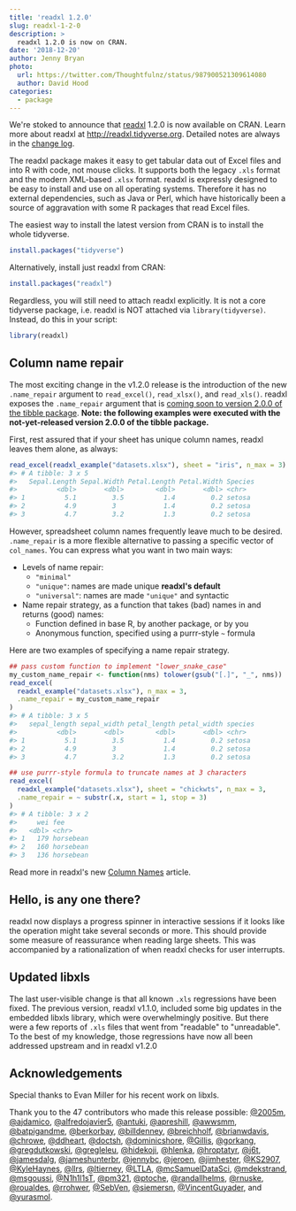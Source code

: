 ```yaml
---
title: 'readxl 1.2.0'
slug: readxl-1-2-0
description: > 
  readxl 1.2.0 is now on CRAN.
date: '2018-12-20'
author: Jenny Bryan
photo:
  url: https://twitter.com/Thoughtfulnz/status/987900521309614080
  author: David Hood
categories:
  - package
---
```




We're stoked to announce that [readxl](http://readxl.tidyverse.org) 1.2.0 is now available on CRAN. Learn more about readxl at <http://readxl.tidyverse.org>. Detailed notes are always in the [change log](https://readxl.tidyverse.org/news/index.html#readxl-1-2-0).

The readxl package makes it easy to get tabular data out of Excel files and into R with code, not mouse clicks. It supports both the legacy `.xls` format and the modern XML-based `.xlsx` format. readxl is expressly designed to be easy to install and use on all operating systems. Therefore it has no external dependencies, such as Java or Perl, which have historically been a source of aggravation with some R packages that read Excel files.

The easiest way to install the latest version from CRAN is to install the whole tidyverse.


```r
install.packages("tidyverse")
```

Alternatively, install just readxl from CRAN:


```r
install.packages("readxl")
```

Regardless, you will still need to attach readxl explicitly. It is not a core tidyverse package, i.e. readxl is NOT attached via `library(tidyverse)`. Instead, do this in your script:


```r
library(readxl)
```

## Column name repair

The most exciting change in the v1.2.0 release is the introduction of the new `.name_repair` argument to `read_excel()`, `read_xlsx()`, and `read_xls()`. readxl exposes the `.name_repair` argument that is [coming soon to version 2.0.0 of the tibble package](https://www.tidyverse.org/articles/2018/11/tibble-2.0.0-pre-announce/). **Note: the following examples were executed with the not-yet-released version 2.0.0 of the tibble package.**

First, rest assured that if your sheet has unique column names, readxl leaves them alone, as always:


```r
read_excel(readxl_example("datasets.xlsx"), sheet = "iris", n_max = 3)
#> # A tibble: 3 x 5
#>   Sepal.Length Sepal.Width Petal.Length Petal.Width Species
#>          <dbl>       <dbl>        <dbl>       <dbl> <chr>  
#> 1          5.1         3.5          1.4         0.2 setosa 
#> 2          4.9         3            1.4         0.2 setosa 
#> 3          4.7         3.2          1.3         0.2 setosa
```

However, spreadsheet column names frequently leave much to be desired. `.name_repair` is a more flexible alternative to passing a specific vector of `col_names`. You can express what you want in two main ways:

  * Levels of name repair:
    - `"minimal"`
    - `"unique"`: names are made unique **readxl's default**
    - `"universal"`: names are made `"unique"` and syntactic
  * Name repair strategy, as a function that takes (bad) names in and returns (good) names:
    - Function defined in base R, by another package, or by you
    - Anonymous function, specified using a purrr-style `~` formula

Here are two examples of specifying a name repair strategy.


```r
## pass custom function to implement "lower_snake_case"
my_custom_name_repair <- function(nms) tolower(gsub("[.]", "_", nms))
read_excel(
  readxl_example("datasets.xlsx"), n_max = 3,
  .name_repair = my_custom_name_repair
)
#> # A tibble: 3 x 5
#>   sepal_length sepal_width petal_length petal_width species
#>          <dbl>       <dbl>        <dbl>       <dbl> <chr>  
#> 1          5.1         3.5          1.4         0.2 setosa 
#> 2          4.9         3            1.4         0.2 setosa 
#> 3          4.7         3.2          1.3         0.2 setosa

## use purrr-style formula to truncate names at 3 characters
read_excel(
  readxl_example("datasets.xlsx"), sheet = "chickwts", n_max = 3,
  .name_repair = ~ substr(.x, start = 1, stop = 3)
)
#> # A tibble: 3 x 2
#>     wei fee      
#>   <dbl> <chr>    
#> 1   179 horsebean
#> 2   160 horsebean
#> 3   136 horsebean
```

Read more in readxl's new [Column Names](https://readxl.tidyverse.org/articles/articles/column-names.html) article.

## Hello, is any one there?

readxl now displays a progress spinner in interactive sessions if it looks like the operation might take several seconds or more. This should provide some measure of reassurance when reading large sheets. This was accompanied by a rationalization of when readxl checks for user interrupts.

## Updated libxls

The last user-visible change is that all known `.xls` regressions have been fixed. The previous version, readxl v1.1.0, included some big updates in the embedded libxls library, which were overwhelmingly positive. But there were a few reports of `.xls` files that went from "readable" to "unreadable". To the best of my knowledge, those regressions have now all been addressed upstream and in readxl v1.2.0

## Acknowledgements

Special thanks to Evan Miller for his recent work on libxls.

Thank you to the 47 contributors who made this release possible: [&#x0040;2005m](https://github.com/2005m), [&#x0040;ajdamico](https://github.com/ajdamico), [&#x0040;alfredojavier5](https://github.com/alfredojavier5), [&#x0040;antuki](https://github.com/antuki), [&#x0040;apreshill](https://github.com/apreshill), [&#x0040;awwsmm](https://github.com/awwsmm), [&#x0040;batpigandme](https://github.com/batpigandme), [&#x0040;berkorbay](https://github.com/berkorbay), [&#x0040;billdenney](https://github.com/billdenney), [&#x0040;breichholf](https://github.com/breichholf), [&#x0040;brianwdavis](https://github.com/brianwdavis), [&#x0040;chrowe](https://github.com/chrowe), [&#x0040;ddheart](https://github.com/ddheart), [&#x0040;doctsh](https://github.com/doctsh), [&#x0040;dominicshore](https://github.com/dominicshore), [&#x0040;Gillis](https://github.com/Gillis), [&#x0040;gorkang](https://github.com/gorkang), [&#x0040;gregdutkowski](https://github.com/gregdutkowski), [&#x0040;gregleleu](https://github.com/gregleleu), [&#x0040;hidekoji](https://github.com/hidekoji), [&#x0040;hlenka](https://github.com/hlenka), [&#x0040;hroptatyr](https://github.com/hroptatyr), [&#x0040;j6t](https://github.com/j6t), [&#x0040;jamesdalg](https://github.com/jamesdalg), [&#x0040;jameshunterbr](https://github.com/jameshunterbr), [&#x0040;jennybc](https://github.com/jennybc), [&#x0040;jeroen](https://github.com/jeroen), [&#x0040;jimhester](https://github.com/jimhester), [&#x0040;KS2907](https://github.com/KS2907), [&#x0040;KyleHaynes](https://github.com/KyleHaynes), [&#x0040;llrs](https://github.com/llrs), [&#x0040;ltierney](https://github.com/ltierney), [&#x0040;LTLA](https://github.com/LTLA), [&#x0040;mcSamuelDataSci](https://github.com/mcSamuelDataSci), [&#x0040;mdekstrand](https://github.com/mdekstrand), [&#x0040;msgoussi](https://github.com/msgoussi), [&#x0040;N1h1l1sT](https://github.com/N1h1l1sT), [&#x0040;pm321](https://github.com/pm321), [&#x0040;ptoche](https://github.com/ptoche), [&#x0040;randallhelms](https://github.com/randallhelms), [&#x0040;rnuske](https://github.com/rnuske), [&#x0040;roualdes](https://github.com/roualdes), [&#x0040;rrohwer](https://github.com/rrohwer), [&#x0040;SebVen](https://github.com/SebVen), [&#x0040;siemersn](https://github.com/siemersn), [&#x0040;VincentGuyader](https://github.com/VincentGuyader), and [&#x0040;yurasmol](https://github.com/yurasmol).
